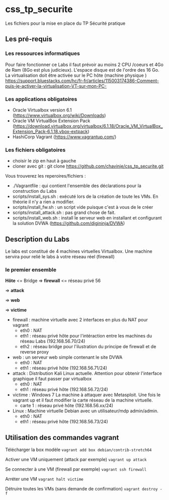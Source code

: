 # css_tp_securite

Les fichiers pour la mise en place du TP Sécurité pratique

## Les pré-requis

### Les ressources informatiques

Pour faire fonctionner ce Labs il faut prévoir au moins 2 CPU /coeurs et 4Go de Ram (8Go est plus judicieux). L'espace disque est de l'ordre des 16 Go.
La virtualisation doit être activée sur le PC hôte (machine physique ) https://support.bluestacks.com/hc/fr-fr/articles/115003174386-Comment-puis-je-activer-la-virtualisation-VT-sur-mon-PC-

### Les applications obligatoires

* Oracle Virtualbox version 6.1 (<https://www.virtualbox.org/wiki/Downloads>)
* Oracle VM VirtualBox Extension Pack (<https://download.virtualbox.org/virtualbox/6.1.18/Oracle_VM_VirtualBox_Extension_Pack-6.1.18.vbox-extpack>)
* HashiCorp Vagrant (<https://www.vagrantup.com/>)

### Les fichiers obligatoires

* choisir le zip en haut à gauche
* cloner avec git : git clone https://github.com/chavinje/css_tp_securite.git

Vous trouverez les reperoires/fichiers :

* ./Vagrantfile : qui contient l'ensemble des déclarations pour la construction du Labs
* scripts/install_sys.sh : exécuté lors de la création de toute les VMs. En théorie il n'y a rien a modifier.
* scripts/install_fw.sh : un script vide puisque c'est à vous de le créer
* scripts/install_attack.sh : pas grand chose de fait. 
* scripts/install_web.sh : install le serveur web en installant et configurant la solution DVWA (https://github.com/digininja/DVWA)

## Description du Labs

Le labs est constitué de 4 machines virtuelles Virtualbox.
Une machine servira pour relié le labs à votre réseau réel (firewall)

### le premier ensemble

<b>Hôte</b> <= Bridge => <b>firewall</b> <= réseau privé 56 

=> <b>attack</b>

=> <b>web</b>

=> <b>victime</b>

* firewall : machine virtuelle avec 2 interfaces en plus du NAT pour vagrant
  * eth0 : NAT 
  * eth1 : réseau privé hôte pour l'intéraction entre les machines du réseau Labs (192.168.56.70/24)
  * eth2 : réseau bridge pour l'ilustration du principe de firewall et de reverse proxy
* web : un serveur web simple contenant le site DVWA
  * eth0 : NAT
  * eth1 : réseau privé hôte (192.168.56.71/24)
* attack : Distribution Kali Linux actuelle. Attention pour obtenir l'interface graphique il faut passer par virtualbox
  * eth0 : NAT
  * eth1 : réseau privé hôte (192.168.56.72/24)
* victime : Windows 7 La machine à attaquer avec Metasploit. Une fois le vagrant up et il faut modifier la carte réseau de la machine virtuelle. 
  * carte 1 : réseau privé hôte (192.168.56.xx/24)
* Linux : Machine virtuelle Debian avec un utilisateur/mdp admin/admin.
  * eth0 : NAT
  * eth1 : réseau privé hôte (192.168.56.73/24)

## Utilisation des commandes vagrant

Télécharger la box modèle
    ```vagrant add box debian/contrib-stretch64```

Activer une VM uniquement (attack par exemple)
    ```vagrant up attack```

Se connecter à une VM (firewall par exemple)
    ```vagrant ssh firewall```

Arréter une VM
    ```vagrant halt victime```

Détruire toutes les VMs (sans demande de confirmation)
    ```vagrant destroy -f```
